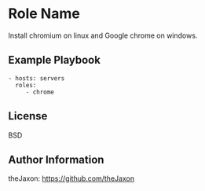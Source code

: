Role Name
=========

Install chromium on linux and Google chrome on windows.

Example Playbook
----------------

    - hosts: servers
      roles:
         - chrome

License
-------

BSD

Author Information
------------------

theJaxon: https://github.com/theJaxon